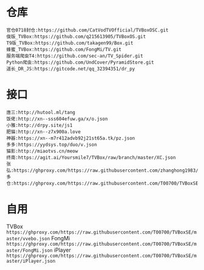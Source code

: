 # 仓库
```
官仓0718封仓:https://github.com/CatVodTVOfficial/TVBoxOSC.git
俊版_TVBox:https://github.com/q215613905/TVBoxOS.git
T9版_TVBox:https://github.com/takagen99/Box.git
蜂蜜_TVBox:https://github.com/FongMi/TV.git
服务端爬虫T4:https://github.com/sec-an/TV_Spider.git
Python爬虫:https://github.com/UndCover/PyramidStore.git
道长_DR_JS:https://gitcode.net/qq_32394351/dr_py
```
# 接口
```
唐三:http://hutool.ml/tang
饭佬:http://xn--sss604efuw.ga/x/o.json
小雅:http://drpy.site/js1
肥猫:http://xn--z7x900a.love
神器:https://xn--m7r412advb92j21st65a.tk/pz.json
多多:https://yydsys.top/duo/v.json
猫影:http://miaotvs.cn/meow
终南:https://agit.ai/Yoursmile7/TVBox/raw/branch/master/XC.json
张弘:https://ghproxy.com/https://raw.githubusercontent.com/zhanghong1983/TVBOXZY/main/tvbox.json
多仓:https://ghproxy.com/https://raw.githubusercontent.com/T00700/TVBoxSE/master/vvebo_more.json
```
# 自用
TVBox `https://ghproxy.com/https://raw.githubusercontent.com/T00700/TVBoxSE/master/vvebo.json`
FongMi `https://ghproxy.com/https://raw.githubusercontent.com/T00700/TVBoxSE/master/FongMi.json`
iPlayer `https://ghproxy.com/https://raw.githubusercontent.com/T00700/TVBoxSE/master/iPlayer.json`
